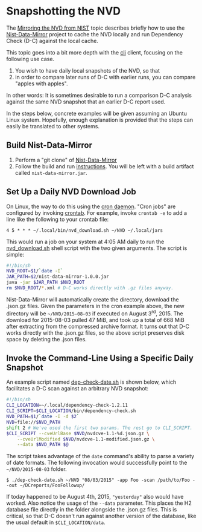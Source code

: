 Snapshotting the NVD
====================

The [Mirroring the NVD from NIST](./mirrornvd.html) topic describes briefly
how to use the [Nist-Data-Mirror](https://github.com/stevespringett/nist-data-mirror/)
project to cache the NVD locally and run Dependency Check (D-C) against the
local cache.

This topic goes into a bit more depth with the [cli](../dependency-check-cli/index.html)
client, focusing on the following use case.

1. You wish to have daily local snapshots of the NVD, so that
2. in order to compare later runs of D-C with earlier runs, you can compare
   "apples with apples".

In other words: It is sometimes desirable to run a comparison D-C analysis
against the same NVD snapshot that an earlier D-C report used.

In the steps below, concrete examples will be given assuming an Ubuntu Linux
system. Hopefully, enough explanation is provided that the steps can easily be
translated to other systems.

Build Nist-Data-Mirror
----------------------

1. Perform a "git clone" of [Nist-Data-Mirror](https://github.com/stevespringett/nist-data-mirror/)
2. Follow the build and run [instructions](https://github.com/stevespringett/nist-data-mirror/blob/master/README.md#user-content-building).
   You will be left with a build artifact called `nist-data-mirror.jar`.

Set Up a Daily NVD Download Job
-------------------------------

On Linux, the way to do this using the [cron daemon](http://linux.die.net/man/8/cron).
"Cron jobs" are configured by invoking [crontab](http://linux.die.net/man/5/crontab).
For example, invoke `crontab -e` to add a line like the following to your
crontab file:

    4 5 * * * ~/.local/bin/nvd_download.sh ~/NVD ~/.local/jars

This would run a job on your system at 4:05 AM daily to run the
[nvd_download.sh](general/nvd_download.sh) shell script with the two given
arguments. The script is simple:

```sh
#!/bin/sh
NVD_ROOT=$1/`date -I`
JAR_PATH=$2/nist-data-mirror-1.0.0.jar
java -jar $JAR_PATH $NVD_ROOT
rm $NVD_ROOT/*.xml # D-C works directly with .gz files anyway.
```

Nist-Data-Mirror will automatically create the directory, download the
.json.gz files. Given the parameters in the cron example above, the new
directory will be `~/NVD/2015-08-03` if executed on August 3<sup>rd</sup>, 
2015. The download for 2015-08-03 pulled 47 MiB, and took up a total of 668 
MiB after extracting from the compressed archive format. It turns out that 
D-C works directly with the .json.gz files, so the above script preserves disk 
space by deleting the .json files.

Invoke the Command-Line Using a Specific Daily Snapshot
-------------------------------------------------------

An example script named [dep-check-date.sh](general/dep-check-date.sh) is
shown below, which facilitates a D-C scan against an arbitrary NVD snapshot:

```sh
#!/bin/sh
CLI_LOCATION=~/.local/dependency-check-1.2.11
CLI_SCRIPT=$CLI_LOCATION/bin/dependency-check.sh
NVD_PATH=$1/`date -I -d $2`
NVD=file://$NVD_PATH
shift 2 # We've used the first two params. The rest go to CLI_SCRIPT.
$CLI_SCRIPT --cveUrlBase $NVD/nvdcve-1.1-%d.json.gz \
    --cveUrlModified $NVD/nvdcve-1.1-modified.json.gz \
    --data $NVD_PATH $@
```

The script takes advantage of the `date` command's ability to parse a variety
of date formats. The following invocation would successfully point to the
`~/NVD/2015-08-03` folder.

    $ ./dep-check-date.sh ~/NVD "08/03/2015" -app Foo -scan /path/to/Foo --out ~/DCreports/FooFollowup/

If today happened to be August 4th, 2015, `"yesterday"` also would have
worked. Also notice the usage of the `--data` parameter. This places the H2
database file directly in the folder alongside the .json.gz files. This is
critical, so that D-C doesn't run against another version of the database,
like the usual default in `$CLI_LOCATION/data`.